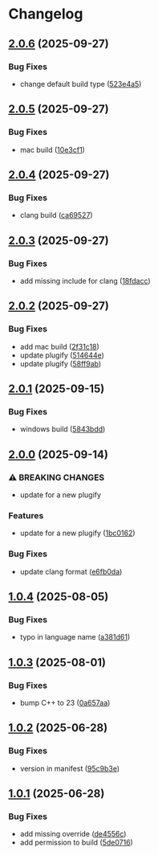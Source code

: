 # Changelog

## [2.0.6](https://github.com/untrustedmodders/plugify-module-lua/compare/v2.0.5...v2.0.6) (2025-09-27)


### Bug Fixes

* change default build type ([523e4a5](https://github.com/untrustedmodders/plugify-module-lua/commit/523e4a5125c20c11276c94b2375be50c3b5e15a8))

## [2.0.5](https://github.com/untrustedmodders/plugify-module-lua/compare/v2.0.4...v2.0.5) (2025-09-27)


### Bug Fixes

* mac build ([10e3cf1](https://github.com/untrustedmodders/plugify-module-lua/commit/10e3cf19b5214e4a46234b8bd65fe5fe95fad552))

## [2.0.4](https://github.com/untrustedmodders/plugify-module-lua/compare/v2.0.3...v2.0.4) (2025-09-27)


### Bug Fixes

* clang build ([ca69527](https://github.com/untrustedmodders/plugify-module-lua/commit/ca69527384dbecabb65716f90b3a82c20f570e5a))

## [2.0.3](https://github.com/untrustedmodders/plugify-module-lua/compare/v2.0.2...v2.0.3) (2025-09-27)


### Bug Fixes

* add missing include for clang ([18fdacc](https://github.com/untrustedmodders/plugify-module-lua/commit/18fdacc57812f11d8fab3021c4f638ff566e81bc))

## [2.0.2](https://github.com/untrustedmodders/plugify-module-lua/compare/v2.0.1...v2.0.2) (2025-09-27)


### Bug Fixes

* add mac build ([2f31c18](https://github.com/untrustedmodders/plugify-module-lua/commit/2f31c1870b70a7a5e53dbdecf38f6b9abae08893))
* update plugify ([514644e](https://github.com/untrustedmodders/plugify-module-lua/commit/514644ec67e4649c3b2cf05b742027f2406b632a))
* update plugify ([58ff9ab](https://github.com/untrustedmodders/plugify-module-lua/commit/58ff9abf142f2e23c508138543464061e4ac77a1))

## [2.0.1](https://github.com/untrustedmodders/plugify-module-lua/compare/v2.0.0...v2.0.1) (2025-09-15)


### Bug Fixes

* windows build ([5843bdd](https://github.com/untrustedmodders/plugify-module-lua/commit/5843bdd7c73cd9824faa5d7ed837699ae6ae3ad3))

## [2.0.0](https://github.com/untrustedmodders/plugify-module-lua/compare/v1.0.4...v2.0.0) (2025-09-14)


### ⚠ BREAKING CHANGES

* update for a new plugify

### Features

* update for a new plugify ([1bc0162](https://github.com/untrustedmodders/plugify-module-lua/commit/1bc0162e0773936d1056cf78888043814e56265d))


### Bug Fixes

* update clang format ([e6fb0da](https://github.com/untrustedmodders/plugify-module-lua/commit/e6fb0da53425b8c057dcb86591aa365f0329b044))

## [1.0.4](https://github.com/untrustedmodders/plugify-module-lua/compare/v1.0.3...v1.0.4) (2025-08-05)


### Bug Fixes

* typo in language name ([a381d61](https://github.com/untrustedmodders/plugify-module-lua/commit/a381d61c7f7cdbc71f6cf8e2a42e17467e50c35e))

## [1.0.3](https://github.com/untrustedmodders/plugify-module-lua/compare/v1.0.2...v1.0.3) (2025-08-01)


### Bug Fixes

* bump C++ to 23 ([0a657aa](https://github.com/untrustedmodders/plugify-module-lua/commit/0a657aa2aa418747abc0fad68ffd5c7a92fda6ce))

## [1.0.2](https://github.com/untrustedmodders/plugify-module-lua/compare/v1.0.1...v1.0.2) (2025-06-28)


### Bug Fixes

* version in manifest ([95c9b3e](https://github.com/untrustedmodders/plugify-module-lua/commit/95c9b3e3ed0cafb820d15975388a9e1ef1b9ea41))

## [1.0.1](https://github.com/untrustedmodders/plugify-module-lua/compare/v1.0.0...v1.0.1) (2025-06-28)


### Bug Fixes

* add missing override ([de4556c](https://github.com/untrustedmodders/plugify-module-lua/commit/de4556c64255d05e9d3e5106b55826fdfd3cb7af))
* add permission to build ([5de0716](https://github.com/untrustedmodders/plugify-module-lua/commit/5de0716c1a78eb3963f43e74346c9ee89673e5f1))
